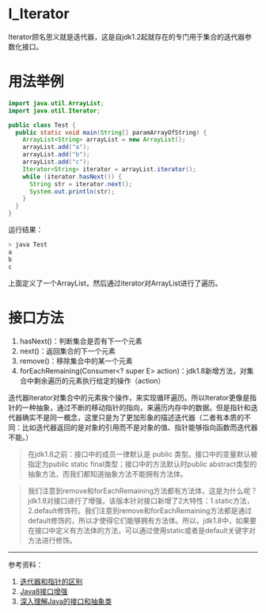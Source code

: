# I_Iterator
Iterator顾名思义就是迭代器，这是自jdk1.2起就存在的专门用于集合的迭代器参数化接口。

# 用法举例

```java
import java.util.ArrayList;
import java.util.Iterator;

public class Test {
  public static void main(String[] paramArrayOfString) {
    ArrayList<String> arrayList = new ArrayList();
    arrayList.add("a");
    arrayList.add("b");
    arrayList.add("c");
    Iterator<String> iterator = arrayList.iterator();
    while (iterator.hasNext()) {
      String str = iterator.next();
      System.out.println(str);
    }
  }
}
```
运行结果：
```java
> java Test
a
b
c
```
上面定义了一个ArrayList，然后通过iterator对ArrayList进行了遍历。

# 接口方法
1. hasNext()：判断集合是否有下一个元素
2. next()：返回集合的下一个元素
3. remove()：移除集合中的某一个元素
4. forEachRemaining(Consumer<? super E> action)：jdk1.8新增方法，对集合中剩余遍历的元素执行给定的操作（action）

迭代器Iterator对集合中的元素挨个操作，来实现循环遍历。所以Iterator更像是指针的一种抽象，通过不断的移动指针的指向，来遍历内存中的数据。但是指针和迭代器确实不是同一概念，这里只是为了更加形象的描述迭代器（二者有本质的不同：比如迭代器返回的是对象的引用而不是对象的值、指针能够指向函数而迭代器不能。）

> 在jdk1.8之前：接口中的成员一律默认是 public 类型。接口中的变量默认被指定为public static final类型；接口中的方法默认时public abstract类型的抽象方法，而我们都知道抽象方法不能拥有方法体。

> 我们注意到remove和forEachRemaining方法都有方法体，这是为什么呢？jdk1.8对接口进行了增强，该版本针对接口新增了2大特性：1.static方法，2.default修饰符。我们注意到remove和forEachRemaining方法都是通过default修饰的，所以才使得它们能够拥有方法体。所以，jdk1.8中，如果要在接口中定义有方法体的方法，可以通过使用static或者是default关键字对方法进行修饰。

---

参考资料：

1. [迭代器和指针的区别](https://www.zhihu.com/question/54047747 "迭代器（iterator）和指针（pointer）区别在哪？")
2. [Java8接口增强](https://blog.csdn.net/Mr_dsw/article/details/83183191 "Java 8 特性——interface 中的 static 方法和 default 方法")
3. [深入理解Java的接口和抽象类](https://www.cnblogs.com/dolphin0520/p/3811437.html "https://www.cnblogs.com/dolphin0520/p/3811437.html")
